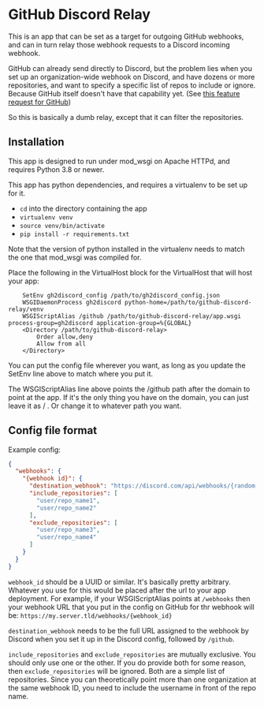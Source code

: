 # GitHub Discord Relay

This is an app that can be set as a target for outgoing GitHub webhooks, and can in turn relay those webhook requests to a Discord incoming webhook.

GitHub can already send directly to Discord, but the problem lies when you set up an organization-wide webhook on Discord, and have dozens or more repositories, and want to specify a specific list of repos to include or ignore. Because GitHub itself doesn't have that capability yet. (See [this feature request for GitHub](https://github.com/orgs/community/discussions/36180))

So this is basically a dumb relay, except that it can filter the repositories.

## Installation

This app is designed to run under mod_wsgi on Apache HTTPd, and requires Python 3.8 or newer.

This app has python dependencies, and requires a virtualenv to be set up for it.

* `cd` into the directory containing the app
* `virtualenv venv`
* `source venv/bin/activate`
* `pip install -r requirements.txt`

Note that the version of python installed in the virtualenv needs to match the one that mod_wsgi was compiled for.

Place the following in the VirtualHost block for the VirtualHost that will host your app:

``` httpconf
    SetEnv gh2discord_config /path/to/gh2discord_config.json
    WSGIDaemonProcess gh2discord python-home=/path/to/github-discord-relay/venv
    WSGIScriptAlias /github /path/to/github-discord-relay/app.wsgi process-group=gh2discord application-group=%{GLOBAL}
    <Directory /path/to/github-discord-relay>
        Order allow,deny
        Allow from all
    </Directory>
```

You can put the config file wherever you want, as long as you update the SetEnv line above to match where you put it.

The WSGIScriptAlias line above points the /github path after the domain to point at the app. If it's the only thing you have on the domain, you can just leave it as / . Or change it to whatever path you want.

## Config file format

Example config:
``` json
{
  "webhooks": {
    "{webhook id}": {
      "destination_webhook": "https://discord.com/api/webhooks/{random webhook code}/github",
      "include_repositories": [
        "user/repo_name1",
        "user/repo_name2"
      ],
      "exclude_repositories": [
        "user/repo_name3",
        "user/repo_name4"
      ]
    }
  }
}
```

`webhook_id` should be a UUID or similar. It's basically pretty arbitrary. Whatever you use for this would be placed after the url to your app deployment. For example, if your WSGIScriptAlias points at `/webhooks` then your webhook URL that you put in the config on GitHub for thr webhook will be: `https://my.server.tld/webhooks/{webhook_id}`

`destination_webhook` needs to be the full URL assigned to the webhook by Discord when you set it up in the Discord config, followed by `/github`.

`include_repositories` and `exclude_repositories` are mutually exclusive. You should only use one or the other. If you do provide both for some reason, then `exclude_repositories` will be ignored. Both are a simple list of repositories. Since you can theoretically point more than one organization at the same webhook ID, you need to include the username in front of the repo name.


